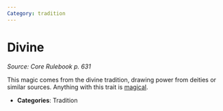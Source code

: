 ```yaml
---
Category: tradition
---
```

# Divine  
*Source: Core Rulebook p. 631*  

This magic comes from the divine tradition, drawing power from deities or similar sources. Anything with this trait is [magical](magical.md).

- **Categories**: Tradition